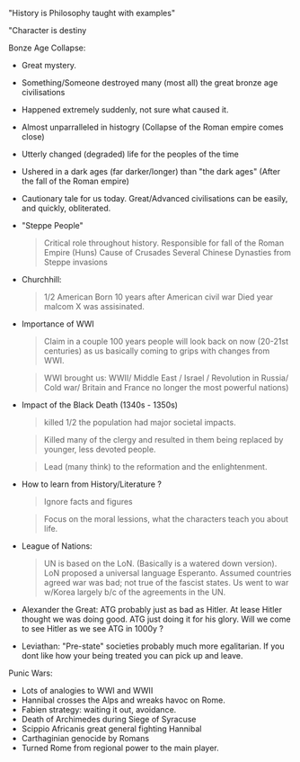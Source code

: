 "History is Philosophy taught with examples"

"Character is destiny 

Bonze Age Collapse: 
  - Great mystery. 
  - Something/Someone destroyed many (most all) the great bronze age civilisations 
  - Happened extremely suddenly, not sure what caused it. 
  - Almost unparralleled in histogry (Collapse of the Roman empire comes close) 
  - Utterly changed (degraded) life for the peoples of the time
  - Ushered in a dark ages (far darker/longer) than "the dark ages" (After the fall of the Roman empire)
  - Cautionary tale for us today. Great/Advanced civilisations can be easily, and quickly, obliterated.

- "Steppe People"
  > Critical role throughout history.
  > Responsible for fall of the Roman Empire (Huns)
  > Cause of Crusades
  > Several Chinese Dynasties from Steppe invasions

- Churchhill: 
  > 1/2 American
  > Born 10 years after American civil war
  > Died year malcom X was assisinated.
   
- Importance of WWI
  > Claim  in a couple 100 years people will look back on now (20-21st centuries) as us basically coming to grips with changes from WWI. 

  > WWI brought us: WWII/ Middle East / Israel / Revolution in Russia/ Cold war/ Britain and France no longer the most powerful nations) 

- Impact of the Black Death (1340s - 1350s)
  > killed 1/2 the population had major societal impacts. 
    
  > Killed many of the clergy and resulted in them being replaced by younger, less devoted people. 
  
  > Lead (many think) to the reformation and the enlightenment.

- How to learn from History/Literature ?
  > Ignore facts and figures 
  
  > Focus on the moral lessions, what the characters teach you about life.



- League of Nations: 
  >UN is based on the LoN. (Basically is a watered down version).  
  >LoN proposed a universal language Esperanto. 
  >Assumed countries agreed war was bad; not true of the fascist states. 
  >Us went to war w/Korea largely b/c of the agreements in the UN. 


- Alexander the Great: ATG probably just as bad as Hitler. 
  At lease Hitler thought we was doing good. 
  ATG just doing it for his glory. 
  Will we come to see Hitler as we see ATG in 1000y ? 


- Leviathan: "Pre-state" societies probably much more egalitarian. If you dont like how your being treated you can pick up and leave. 

Punic Wars:
 - Lots of analogies to WWI and WWII
 - Hannibal crosses the Alps and wreaks havoc on Rome.
 - Fabien strategy: waiting it out, avoidance.
 - Death of Archimedes during Siege of Syracuse
 - Scippio Africanis great general fighting Hannibal
 - Carthaginian genocide by Romans 
 - Turned Rome from regional power to the main player.

